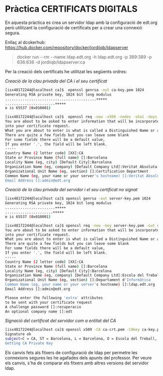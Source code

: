 # Pràctica CERTIFICATS DIGITALS

En aquesta pràctica es crea un servidor ldap amb la configuració de edt.org però utilitzant la configuració de certificats per a crear una connexió segura.

Enllaç al dcokerhub: https://hub.docker.com/repository/docker/jordiiqb/ldapserver

> docker run --rm --name ldap.edt.org -h ldap.edt.org -p 389:389 -p 636:636 -d jordiiqb/ldapserver:ca

Per la creació dels certificats he utilitzat les següents ordres:

*Creació de la clau privada del CA i el seu certificat*

```bash
[isx48172244@localhost ca]$  openssl genrsa -out ca-key.pem 1024
Generating RSA private key, 1024 bit long modulus
..........................................+++++
.......................+++++
e is 65537 (0x010001)

```

```bash
[isx48172244@localhost ca]$  openssl req -new -x509 -nodes -sha1 -days 365 -key ca-key.pem -out ca-crt.pem
You are about to be asked to enter information that will be incorporated
into your certificate request.
What you are about to enter is what is called a Distinguished Name or a DN.
There are quite a few fields but you can leave some blank
For some fields there will be a default value,
If you enter '.', the field will be left blank.
-----
Country Name (2 letter code) [XX]:CA
State or Province Name (full name) []:Barcelona
Locality Name (eg, city) [Default City]:Barcelona
Organization Name (eg, company) [Default Company Ltd]:Veritat Absoluta
Organizational Unit Name (eg, section) []:Certification Department
Common Name (eg, your name or your server's hostname) []:Veritat Absoluta
Email Address []:admin@edt.org

```

*Creació de la clau privada del servidor i el seu certificat no signat*

```bash
[isx48172244@localhost ca]$ openssl genrsa -out server-key.pem 1024
Generating RSA private key, 1024 bit long modulus
.......................+++++
......................+++++
e is 65537 (0x010001)

```
    
```bash
[isx48172244@localhost ca]$ openssl req -new -key server-key.pem -out server-csr.pem
You are about to be asked to enter information that will be incorporated
into your certificate request.
What you are about to enter is what is called a Distinguished Name or a DN.
There are quite a few fields but you can leave some blank
For some fields there will be a default value,
If you enter '.', the field will be left blank.
-----
Country Name (2 letter code) [XX]:CA
State or Province Name (full name) []:Barcelona
Locality Name (eg, city) [Default City]:Barcelona
Organization Name (eg, company) [Default Company Ltd]:Escola del Treball
Organizational Unit Name (eg, section) []:Departament d'Informàtica
Common Name (eg, your name or your server's hostname) []:ldap.edt.org
Email Address []:admin@edt.org

Please enter the following 'extra' attributes
to be sent with your certificate request
A challenge password []:recuperacio
An optional company name []:edt
```

*Signació del certificat del servidor com a entitat del CA*


```bash
[isx48172244@localhost ca]$ openssl x509 -CA ca-crt.pem -CAkey ca-key.pem -req -in server-csr.pem -days 365 -sha1 -extfile ca.conf -CAcreateserial -out server-crt.pem
Signature ok
subject=C = CA, ST = Barcelona, L = Barcelona, O = Escola del Treball, OU = Departament d'Inform\C3\83\C2\A0tica, CN = ldap.edt.org, emailAddress = admin@edt.org
Getting CA Private Key

```

Els canvis fets als fitxers de configuració de ldap per permetre les connexions segures les he agafades dels apunts del professor. Per veure els canvis, s'ha de comparar els fitxers amb altres versions del servidor ldap.

